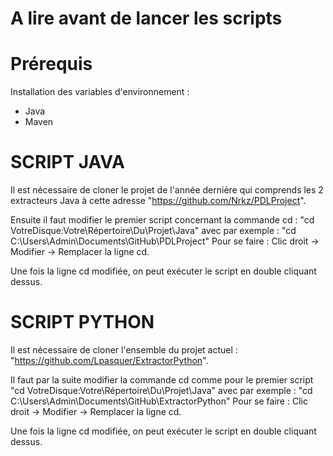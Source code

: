 # A lire avant de lancer les scripts

# Prérequis
  Installation des variables d'environnement :
   - Java
   - Maven

# SCRIPT JAVA

Il est nécessaire de cloner le projet de l'année dernière qui comprends les 2 extracteurs Java à cette adresse "https://github.com/Nrkz/PDLProject".

Ensuite il faut modifier le premier script concernant la commande cd : "cd VotreDisque:Votre\Répertoire\Du\Projet\Java" avec par exemple : "cd C:\Users\Admin\Documents\GitHub\PDLProject"
Pour se faire : Clic droit -> Modifier -> Remplacer la ligne cd.

Une fois la ligne cd modifiée, on peut exécuter le script en double cliquant dessus.

# SCRIPT PYTHON

Il est nécessaire de cloner l'ensemble du projet actuel : "https://github.com/Lpasquer/ExtractorPython".

Il faut par la suite modifier la commande cd comme pour le premier script "cd VotreDisque:Votre\Répertoire\Du\Projet\Java" avec par exemple : "cd C:\Users\Admin\Documents\GitHub\ExtractorPython"
Pour se faire : Clic droit -> Modifier -> Remplacer la ligne cd.

Une fois la ligne cd modifiée, on peut exécuter le script en double cliquant dessus.
